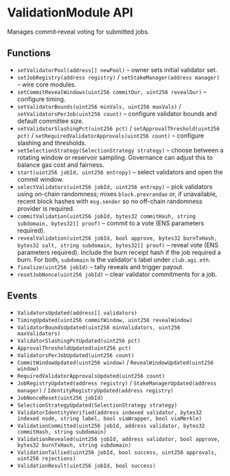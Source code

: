 # ValidationModule API

Manages commit‑reveal voting for submitted jobs.

## Functions

- `setValidatorPool(address[] newPool)` – owner sets initial validator set.
- `setJobRegistry(address registry)` / `setStakeManager(address manager)` – wire core modules.
- `setCommitRevealWindows(uint256 commitDur, uint256 revealDur)` – configure timing.
- `setValidatorBounds(uint256 minVals, uint256 maxVals)` / `setValidatorsPerJob(uint256 count)` – configure validator bounds and default committee size.
- `setValidatorSlashingPct(uint256 pct)` / `setApprovalThreshold(uint256 pct)` / `setRequiredValidatorApprovals(uint256 count)` – configure slashing and thresholds.
- `setSelectionStrategy(SelectionStrategy strategy)` – choose between a rotating window or reservoir sampling. Governance can adjust this to balance gas cost and fairness.
- `start(uint256 jobId, uint256 entropy)` – select validators and open the commit window.
- `selectValidators(uint256 jobId, uint256 entropy)` – pick validators using on-chain randomness; mixes `block.prevrandao` or, if unavailable, recent block hashes with `msg.sender` so no off-chain randomness provider is required.
- `commitValidation(uint256 jobId, bytes32 commitHash, string subdomain, bytes32[] proof)` – commit to a vote (ENS parameters required).
- `revealValidation(uint256 jobId, bool approve, bytes32 burnTxHash, bytes32 salt, string subdomain, bytes32[] proof)` – reveal vote (ENS parameters required). Include the burn receipt hash if the job required a burn.
  For both, `subdomain` is the validator's label under `club.agi.eth`.
- `finalize(uint256 jobId)` – tally reveals and trigger payout.
- `resetJobNonce(uint256 jobId)` – clear validator commitments for a job.

## Events

- `ValidatorsUpdated(address[] validators)`
- `TimingUpdated(uint256 commitWindow, uint256 revealWindow)`
- `ValidatorBoundsUpdated(uint256 minValidators, uint256 maxValidators)`
- `ValidatorSlashingPctUpdated(uint256 pct)`
- `ApprovalThresholdUpdated(uint256 pct)`
- `ValidatorsPerJobUpdated(uint256 count)`
- `CommitWindowUpdated(uint256 window)` / `RevealWindowUpdated(uint256 window)`
- `RequiredValidatorApprovalsUpdated(uint256 count)`
- `JobRegistryUpdated(address registry)` / `StakeManagerUpdated(address manager)` / `IdentityRegistryUpdated(address registry)`
- `JobNonceReset(uint256 jobId)`
- `SelectionStrategyUpdated(SelectionStrategy strategy)`
- `ValidatorIdentityVerified(address indexed validator, bytes32 indexed node, string label, bool viaWrapper, bool viaMerkle)`
- `ValidationCommitted(uint256 jobId, address validator, bytes32 commitHash, string subdomain)`
- `ValidationRevealed(uint256 jobId, address validator, bool approve, bytes32 burnTxHash, string subdomain)`
- `ValidationTallied(uint256 jobId, bool success, uint256 approvals, uint256 rejections)`
- `ValidationResult(uint256 jobId, bool success)`
